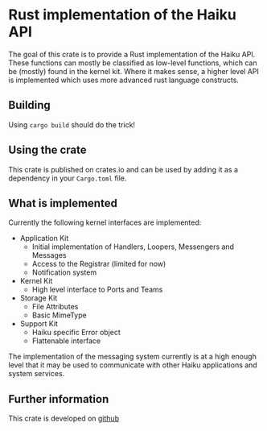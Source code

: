 # Rust implementation of the Haiku API

The goal of this crate is to provide a Rust implementation of the
Haiku API. These functions can mostly be classified as low-level functions,
which can be (mostly) found in the kernel kit. Where it makes sense, a higher
level API is implemented which uses more advanced rust language constructs.

## Building

Using `cargo build` should do the trick!

## Using the crate

This crate is published on crates.io and can be used by adding it as a
dependency in your `Cargo.toml` file. 

## What is implemented

Currently the following kernel interfaces are implemented:

* Application Kit
  - Initial implementation of Handlers, Loopers, Messengers and Messages
  - Access to the Registrar (limited for now)
  - Notification system
* Kernel Kit
  - High level interface to Ports and Teams
* Storage Kit
  - File Attributes
  - Basic MimeType
* Support Kit
  - Haiku specific Error object
  - Flattenable interface

The implementation of the messaging system currently is at a high enough level
that it may be used to communicate with other Haiku applications and system
services.

## Further information

This crate is developed on [github](https://github.com/nielx/haiku-rs)
